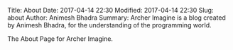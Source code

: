 Title: About
Date: 2017-04-14 22:30
Modified: 2017-04-14 22:30
Slug: about
Author: Animesh Bhadra
Summary: Archer Imagine is a blog created by Animesh Bhadra, for the understanding of the programming world.


The About Page for Archer Imagine.